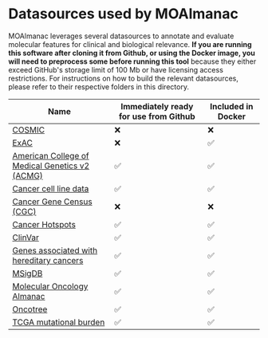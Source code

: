 # Datasources used by MOAlmanac
MOAlmanac leverages several datasources to annotate and evaluate molecular features for clinical and biological relevance. **If you are running this software after cloning it from Github, or using the Docker image, you will need to preprocess some before running this tool** because they either exceed GitHub's storage limit of 100 Mb or have licensing access restrictions. For instructions on how to build the relevant datasources, please refer to their respective folders in this directory.

| Name                                                    | Immediately ready for use from Github | Included in Docker |
|---------------------------------------------------------|---------------------------------------|--------------------|
| [COSMIC](cosmic/)                                       | :x:                                   | :x: |
| [ExAC](exac/)                                           | :x:                                   | :white_check_mark: |
| [American College of Medical Genetics v2 (ACMG)](acmg/) | :white_check_mark:                    | :white_check_mark: |
| [Cancer cell line data](preclinical/)                   | :white_check_mark:                    | :white_check_mark: |
| [Cancer Gene Census (CGC)](cancergenecensus/)           | :x:                    | :x: |
| [Cancer Hotspots](cancerhotspots/)                      | :white_check_mark:                    | :white_check_mark: |
| [ClinVar](clinvar/)                                     | :white_check_mark:                    | :white_check_mark: |
| [Genes associated with hereditary cancers](hereditary/) | :white_check_mark:                    | :white_check_mark: |
| [MSigDB](gsea_gene_sets/)                               | :white_check_mark:                    | :white_check_mark: |
| [Molecular Oncology Almanac](moalmanac/)                | :white_check_mark:                    | :white_check_mark: |
| [Oncotree](oncotree/)                                   | :white_check_mark:                    | :white_check_mark: |
| [TCGA mutational burden](lawrence/)                     | :white_check_mark:                    | :white_check_mark: |
